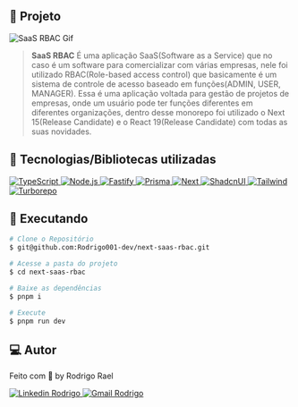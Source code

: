 ## :page_with_curl: Projeto

![SaaS RBAC Gif]()

> <b>SaaS RBAC</b> É uma aplicação SaaS(Software as a Service) que no caso é um software para comercializar com várias empresas, nele foi utilizado RBAC(Role-based access control) que basicamente é um sistema de controle de acesso baseado em funções(ADMIN, USER, MANAGER). Essa é uma aplicação voltada para gestão de projetos de empresas, onde um usuário pode ter funções diferentes em diferentes organizações, dentro desse monorepo foi utilizado o Next 15(Release Candidate) e o React 19(Release Candidate) com todas as suas novidades.

## 🚀 Tecnologias/Bibliotecas utilizadas

<a href="https://www.typescriptlang.org/" target="_blank"> <img src="https://img.shields.io/badge/-TypeScript-3178C6?style=flat-square&logo=TypeScript&logoColor=white" alt="TypeScript"> </a>
<a href="https://nodejs.org/en/" target="_blank"> <img src="https://img.shields.io/badge/-Node.js-32CD32?style=flat-square&logo=Node.js&logoColor=white" alt="Node.js"> </a>
<a href="https://www.fastify.io/" target="_blank"> <img src="https://img.shields.io/badge/-Fastify-000000?style=flat-square&logo=fastify&logoColor=white" alt="Fastify"> </a>
<a href="https://www.prisma.io/" target="_blank"> <img src="https://img.shields.io/badge/-Prisma-3368FF?style=flat-square&logo=prisma&logoColor=white" alt="Prisma"> </a>
<a href="https://nextjs.org/" target="_blank"> <img src="https://img.shields.io/badge/Next-black?style=flat-square&logo=next.js&logoColor=white" alt="Next"> </a>
<a href="https://ui.shadcn.com/" target="_blank"> <img src="https://img.shields.io/badge/-ShadcnUI-black?style=flat-square&logo=ShadcnUI&logoColor=white" alt="ShadcnUI"> </a>
<a href="https://tailwindui.com/documentation" target="_blank"> <img src="https://img.shields.io/badge/-Tailwind-0EA5E9?style=flat-square&logo=tailwindcss&logoColor=white" alt="Tailwind"> </a>
<a href="https://turbo.build/repo" target="_blank"> <img src="https://img.shields.io/badge/-Turborepo-black?style=flat-square&logo=Turborepo&logoColor=white" alt="Turborepo"> </a>

## :construction_worker: Executando

```bash
# Clone o Repositório
$ git@github.com:Rodrigo001-dev/next-saas-rbac.git
```

```bash
# Acesse a pasta do projeto
$ cd next-saas-rbac
```

```bash
# Baixe as dependências
$ pnpm i
```

```bash
# Execute
$ pnpm run dev
```

## 💻 Autor

Feito com 💜 by Rodrigo Rael

<a href="https://www.linkedin.com/in/rodrigo-rael-a7a4b51a9/" target="_blank"> <img src="https://img.shields.io/badge/-RodrigoRael-blue?style=flat-square&logo=Linkedin&logoColor=white&link=https" alt="Linkedin Rodrigo"> </a>
<a href="https://img.shields.io/badge/-rodrigorael53@gmail.com-c14438?style=flat-square&logo=Gmail&logoColor=white&link=mailto:rodrigorael53@gmail.com" target="_blank"> <img src="https://img.shields.io/badge/-rodrigorael53@gmail.com-c14438?style=flat-square&logo=Gmail&logoColor=white&link=mailto:rodrigorael53@gmail.com" alt="Gmail Rodrigo"> </a>
